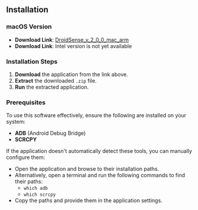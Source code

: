 ## Installation

### macOS Version

- **Download Link**: [DroidSense_v_2_0_0_mac_arm](https://github.com/jskako/DroidSense/releases/download/v2.0.0/DroidSense_MAC_ARM.app.zip)
- **Download Link**: Intel version is not yet available

### Installation Steps

1. **Download** the application from the link above.
2. **Extract** the downloaded `.zip` file.
3. **Run** the extracted application.

### Prerequisites

To use this software effectively, ensure the following are installed on your system:

- **ADB** (Android Debug Bridge)
- **SCRCPY**

If the application doesn't automatically detect these tools, you can manually configure them:

- Open the application and browse to their installation paths.
- Alternatively, open a terminal and run the following commands to find their paths:
    - `which adb`
    - `which scrcpy`
- Copy the paths and provide them in the application settings.
